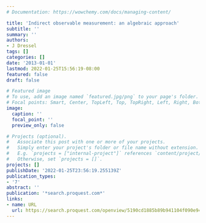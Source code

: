 ```yaml
---
# Documentation: https://wowchemy.com/docs/managing-content/

title: 'Indirect observable measurement: an algebraic approach'
subtitle: ''
summary: ''
authors:
- J Dressel
tags: []
categories: []
date: '2013-01-01'
lastmod: 2022-01-25T15:56:19-08:00
featured: false
draft: false

# Featured image
# To use, add an image named `featured.jpg/png` to your page's folder.
# Focal points: Smart, Center, TopLeft, Top, TopRight, Left, Right, BottomLeft, Bottom, BottomRight.
image:
  caption: ''
  focal_point: ''
  preview_only: false

# Projects (optional).
#   Associate this post with one or more of your projects.
#   Simply enter your project's folder or file name without extension.
#   E.g. `projects = ["internal-project"]` references `content/project/deep-learning/index.md`.
#   Otherwise, set `projects = []`.
projects: []
publishDate: '2022-01-25T23:56:19.255139Z'
publication_types:
- '7'
abstract: ''
publication: '*search.proquest.com*'
links:
- name: URL
  url: https://search.proquest.com/openview/5190cd1885b89b941104f090e9419a11/1?pq-origsite=gscholar&cbl=18750
---
```

